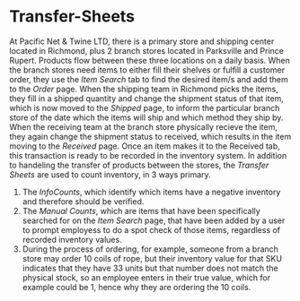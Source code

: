 # Transfer-Sheets
At Pacific Net & Twine LTD, there is a primary store and shipping center located in Richmond, plus 2 branch stores located in Parksville and Prince Rupert. Products flow between these three locations on a daily basis. When the branch stores need items to either fill their shelves or fulfill a customer order, they use the _Item Search_ tab to find the desired item/s and add them to the _Order_ page. When the shipping team in Richmond picks the items, they fill in a shipped quantity and change the shipment status of that item, which is now moved to the _Shipped_ page, to inform the particular branch store of the date which the items will ship and which method they ship by. When the receiving team at the branch store physically recieve the item, they again change the shipment status to received, which results in the item moving to the _Received_ page. Once an item makes it to the Received tab, this transaction is ready to be recorded in the inventory system.
In addition to handeling the transfer of products between the stores, the _Transfer Sheets_ are used to count inventory, in 3 ways primary. 
1. The _InfoCounts_, which identify which items have a negative inventory and therefore should be verified.
2. The _Manual Counts_, which are items that have been specifically searched for on the _Item Search_ page, that have been added by a user to prompt employess to do a spot check of those items, regardless of recorded inventory values.
3. During the process of ordering, for example, someone from a branch store may order 10 coils of rope, but their inventory value for that SKU indicates that they have 33 units but that number does not match the physical stock, so an employee enters in their true value, which for example could be 1, hence why they are ordering the 10 coils.
